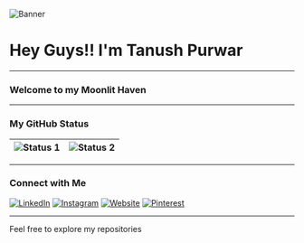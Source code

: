 
![Banner](../main/Assets/Banner.png)

# Hey Guys!! I'm Tanush Purwar

---

### Welcome to my Moonlit Haven

---

### My GitHub Status
| ![Status 1](https://github-readme-stats.vercel.app/api?username=SanskariWolf&theme=pussian) | ![Status 2](https://github-readme-streak-stats.herokuapp.com/?user=SanskariWolf&theme=prussian) |
|---|---|
---

### Connect with Me

[![LinkedIn](../main/Assets/Icon_Linkedin.png)](https://www.linkedin.com/in/tanushpurwar/) 
[![Instagram](../main/Assets/Icon_Instagram.png)](https://www.instagram.com/sanskari_wolf/) 
[![Website](../main/Assets/Icon_Website.png)](NONE) 
[![Pinterest](../main/Assets/Icon_Pinterest.png)](https://in.pinterest.com/tanushpurwar/)

---

Feel free to explore my repositories
